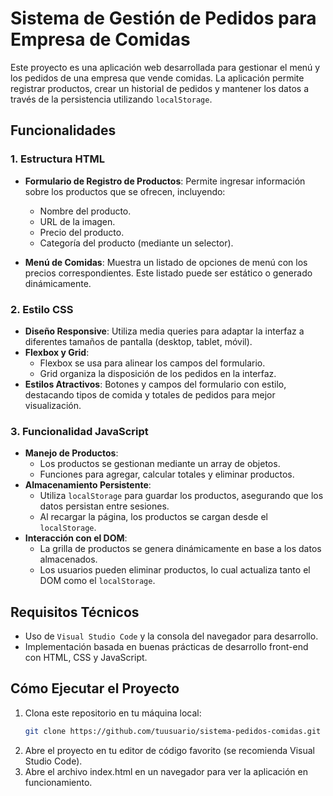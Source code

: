 # Sistema de Gestión de Pedidos para Empresa de Comidas

Este proyecto es una aplicación web desarrollada para gestionar el menú y los pedidos de una empresa que vende comidas. La aplicación permite registrar productos, crear un historial de pedidos y mantener los datos a través de la persistencia utilizando `localStorage`.

## Funcionalidades

### 1. Estructura HTML
- **Formulario de Registro de Productos**: Permite ingresar información sobre los productos que se ofrecen, incluyendo:
  - Nombre del producto.
  - URL de la imagen.
  - Precio del producto.
  - Categoría del producto (mediante un selector).

- **Menú de Comidas**: Muestra un listado de opciones de menú con los precios correspondientes. Este listado puede ser estático o generado dinámicamente.

### 2. Estilo CSS
- **Diseño Responsive**: Utiliza media queries para adaptar la interfaz a diferentes tamaños de pantalla (desktop, tablet, móvil).
- **Flexbox y Grid**:
  - Flexbox se usa para alinear los campos del formulario.
  - Grid organiza la disposición de los pedidos en la interfaz.
- **Estilos Atractivos**: Botones y campos del formulario con estilo, destacando tipos de comida y totales de pedidos para mejor visualización.

### 3. Funcionalidad JavaScript
- **Manejo de Productos**: 
  - Los productos se gestionan mediante un array de objetos.
  - Funciones para agregar, calcular totales y eliminar productos.
- **Almacenamiento Persistente**:
  - Utiliza `localStorage` para guardar los productos, asegurando que los datos persistan entre sesiones.
  - Al recargar la página, los productos se cargan desde el `localStorage`.
- **Interacción con el DOM**:
  - La grilla de productos se genera dinámicamente en base a los datos almacenados.
  - Los usuarios pueden eliminar productos, lo cual actualiza tanto el DOM como el `localStorage`.

## Requisitos Técnicos
- Uso de `Visual Studio Code` y la consola del navegador para desarrollo.
- Implementación basada en buenas prácticas de desarrollo front-end con HTML, CSS y JavaScript.

## Cómo Ejecutar el Proyecto
1. Clona este repositorio en tu máquina local:
   ```bash
   git clone https://github.com/tuusuario/sistema-pedidos-comidas.git
2. Abre el proyecto en tu editor de código favorito (se recomienda Visual Studio Code).
3. Abre el archivo index.html en un navegador para ver la aplicación en funcionamiento.
